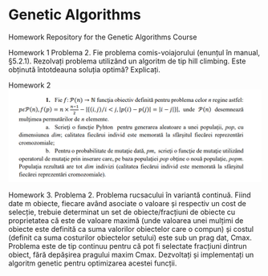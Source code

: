 # Genetic Algorithms
Homework Repository for the Genetic Algorithms Course

Homework 1 
Problema 2. Fie problema comis-voiajorului (enunțul în manual, §5.2.1). 
Rezolvați problema utilizând un algoritm de tip hill climbing. 
Este obținută întotdeauna soluția optimă? Explicați.

Homework 2
![img.png](img.png)

Homework 3. 
Problema 2. Problema rucsacului în variantă continuă. Fiind date m obiecte, fiecare având asociate o
valoare și respectiv un cost de selecție, trebuie determinat un set de obiecte/fracțiuni de obiecte cu
proprietatea că este de valoare maximă (unde valoarea unei mulțimi de obiecte este definită ca
suma valorilor obiectelor care o compun) și costul (definit ca suma costurilor obiectelor setului)
este sub un prag dat, Cmax. Problema este de tip continuu pentru că pot fi selectate fracțiuni dintrun obiect, fără depășirea pragului maxim Cmax. Dezvoltați și implementați un algoritm genetic
pentru optimizarea acestei funcții.